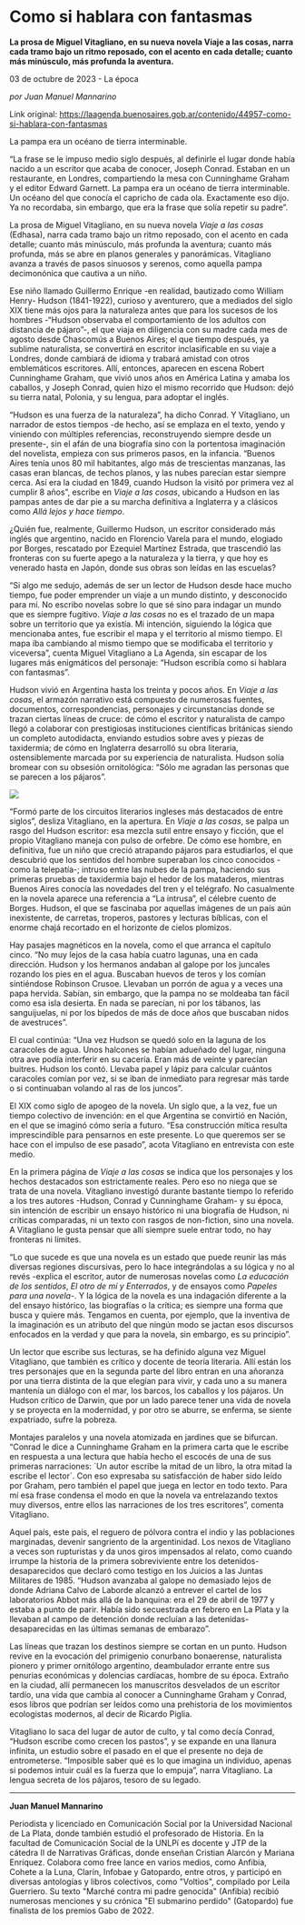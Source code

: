 # Como si hablara con fantasmas

**La prosa de Miguel Vitagliano, en su nueva novela Viaje a las cosas, narra cada tramo bajo un ritmo reposado, con el acento en cada detalle; cuanto más minúsculo, más profunda la aventura.**

03 de octubre de 2023 - La época

_por Juan Manuel Mannarino_

Link original: https://laagenda.buenosaires.gob.ar/contenido/44957-como-si-hablara-con-fantasmas



La pampa era un océano de tierra interminable.




“La frase se le impuso medio siglo después, al definirle el lugar donde había nacido a un escritor que acaba de conocer, Joseph Conrad. Estaban en un restaurante, en Londres, compartiendo la mesa con Cunninghame Graham y el editor Edward Garnett. La pampa era un océano de tierra interminable. Un océano del que conocía el capricho de cada ola. Exactamente eso dijo. Ya no recordaba, sin embargo, que era la frase que solía repetir su padre”.




La prosa de Miguel Vitagliano, en su nueva novela *Viaje a las cosas* (Edhasa), narra cada tramo bajo un ritmo reposado, con el acento en cada detalle; cuanto más minúsculo, más profunda la aventura; cuanto más profunda, más se abre en planos generales y panorámicas. Vitagliano avanza a través de pasos sinuosos y serenos, como aquella pampa decimonónica que cautiva a un niño.




Ese niño llamado Guillermo Enrique -en realidad, bautizado como William Henry- Hudson (1841-1922), curioso y aventurero, que a mediados del siglo XIX tiene más ojos para la naturaleza antes que para los sucesos de los hombres -“Hudson observaba el comportamiento de los adultos con distancia de pájaro”-, el que viaja en diligencia con su madre cada mes de agosto desde Chascomús a Buenos Aires; el que tiempo después, ya sublime naturalista, se convertirá en escritor inclasificable en su viaje a Londres, donde cambiará de idioma y trabará amistad con otros emblemáticos escritores. Allí, entonces, aparecen en escena Robert Cunninghame Graham, que vivió unos años en América Latina y amaba los caballos, y Joseph Conrad, quien hizo el mismo recorrido que Hudson: dejó su tierra natal, Polonia, y su lengua, para adoptar el inglés.




“Hudson es una fuerza de la naturaleza”, ha dicho Conrad. Y Vitagliano, un narrador de estos tiempos -de hecho, así se emplaza en el texto, yendo y viniendo con múltiples referencias, reconstruyendo siempre desde un presente-, sin el afán de una biografía sino con la portentosa imaginación del novelista, empieza con sus primeros pasos, en la infancia. “Buenos Aires tenía unos 80 mil habitantes, algo más de trescientas manzanas, las casas eran blancas, de techos planos, y las nubes parecían estar siempre cerca. Así era la ciudad en 1849, cuando Hudson la visitó por primera vez al cumplir 8 años”, escribe en *Viaje a las cosas*, ubicando a Hudson en las pampas antes de dar pie a su marcha definitiva a Inglaterra y a clásicos como *Allá lejos y hace tiempo*.




¿Quién fue, realmente, Guillermo Hudson, un escritor considerado más inglés que argentino, nacido en Florencio Varela para el mundo, elogiado por Borges, rescatado por Ezequiel Martínez Estrada, que trascendió las fronteras con su fuerte apego a la naturaleza y la tierra, y que hoy es venerado hasta en Japón, donde sus obras son leídas en las escuelas?




“Si algo me sedujo, además de ser un lector de Hudson desde hace mucho tiempo, fue poder emprender un viaje a un mundo distinto, y desconocido para mí. No escribo novelas sobre lo que sé sino para indagar un mundo que es siempre fugitivo. *Viaje a las cosas* no es el trazado de un mapa sobre un territorio que ya existía. Mi intención, siguiendo la lógica que mencionaba antes, fue escribir el mapa y el territorio al mismo tiempo. El mapa iba cambiando al mismo tiempo que se modificaba el territorio y viceversa”, cuenta Miguel Vitagliano a La Agenda, sin escapar de los lugares más enigmáticos del personaje: “Hudson escribía como si hablara con fantasmas”.




Hudson vivió en Argentina hasta los treinta y pocos años. En *Viaje a las cosas*, el armazón narrativo está compuesto de numerosas fuentes, documentos, correspondencias, personajes y circunstancias donde se trazan ciertas líneas de cruce: de cómo el escritor y naturalista de campo llegó a colaborar con prestigiosas instituciones científicas británicas siendo un completo autodidacta, enviando estudios sobre aves y piezas de taxidermia; de cómo en Inglaterra desarrolló su obra literaria, ostensiblemente marcada por su experiencia de naturalista. Hudson solía bromear con su obsesión ornitológica: “Sólo me agradan las personas que se parecen a los pájaros”.




![](https://cdn.feater.me/files/images/2707822/381323f7-45bb-424b-af64-9d297e78413f.png)




“Formó parte de los circuitos literarios ingleses más destacados de entre siglos”, desliza Vitagliano, en la apertura. En *Viaje a las cosas*, se palpa un rasgo del Hudson escritor: esa mezcla sutil entre ensayo y ficción, que el propio Vitagliano maneja con pulso de orfebre. De cómo ese hombre, en definitiva, fue un niño que creció atrapando pájaros para estudiarlos, el que descubrió que los sentidos del hombre superaban los cinco conocidos -como la telepatía-; intruso entre las nubes de la pampa, haciendo sus primeras pruebas de taxidermia bajo el hedor de los mataderos, mientras Buenos Aires conocía las novedades del tren y el telégrafo. No casualmente en la novela aparece una referencia a “La intrusa”, el célebre cuento de Borges. Hudson, el que se fascinaba por aquellas imágenes de un país aún inexistente, de carretas, troperos, pastores y lecturas bíblicas, con el enorme chajá recortado en el horizonte de cielos plomizos.




Hay pasajes magnéticos en la novela, como el que arranca el capítulo cinco. “No muy lejos de la casa había cuatro lagunas, una en cada dirección. Hudson y los hermanos andaban al galope por los juncales rozando los pies en el agua. Buscaban huevos de teros y los comían sintiéndose Robinson Crusoe. Llevaban un porrón de agua y a veces una papa hervida. Sabían, sin embargo, que la pampa no se moldeaba tan fácil como esa isla desierta. En nada se parecían, ni por los tábanos, las sanguijuelas, ni por los bípedos de más de doce años que buscaban nidos de avestruces”.




El cual continúa: “Una vez Hudson se quedó solo en la laguna de los caracoles de agua. Unos halcones se habían adueñado del lugar, ninguna otra ave podía interferir en su cacería. Eran más de veinte y parecían buitres. Hudson los contó. Llevaba papel y lápiz para calcular cuántos caracoles comían por vez, si se iban de inmediato para regresar más tarde o si continuaban volando al ras de los juncos”.




El XIX como siglo de apogeo de la novela. Un siglo que, a la vez, fue un tiempo colectivo de invención: en el que Argentina se convirtió en Nación, en el que se imaginó cómo sería a futuro. “Esa construcción mítica resulta imprescindible para pensarnos en este presente. Lo que queremos ser se hace con el impulso de ese pasado”, acota Vitagliano en entrevista con este medio.




En la primera página de *Viaje a las cosas* se indica que los personajes y los hechos destacados son estrictamente reales. Pero eso no niega que se trata de una novela. Vitagliano investigó durante bastante tiempo lo referido a los tres autores -Hudson, Conrad y Cunninghame Graham- y su época, sin intención de escribir un ensayo histórico ni una biografía de Hudson, ni críticas comparadas, ni un texto con rasgos de non-fiction, sino una novela. A Vitagliano le gusta pensar que allí siempre suele entrar todo, no hay fronteras ni límites.




“Lo que sucede es que una novela es un estado que puede reunir las más diversas regiones discursivas, pero lo hace integrándolas a su lógica y no al revés -explica el escritor, autor de numerosas novelas como *La educación de los sentidos*, *El otro de mí y Enterrados*, y de ensayos como *Papeles para una novela*-. Y la lógica de la novela es una indagación diferente a la del ensayo histórico, las biografías o la crítica; es siempre una forma que busca y quiere más. Tengamos en cuenta, por ejemplo, que la inventiva de la imaginación es un atributo del que ningún modo se jactan esos discursos enfocados en la verdad y que para la novela, sin embargo, es su principio”.




Un lector que escribe sus lecturas, se ha definido alguna vez Miguel Vitagliano, que también es crítico y docente de teoría literaria. Allí están los tres personajes que en la segunda parte del libro entran en una añoranza por una tierra distinta de la que elegían para vivir, y cada uno a su manera mantenía un diálogo con el mar, los barcos, los caballos y los pájaros. Un Hudson crítico de Darwin, que por un lado parece tener una vida de novela y se proyecta en la modernidad, y por otro se aburre, se enferma, se siente expatriado, sufre la pobreza.




Montajes paralelos y una novela atomizada en jardines que se bifurcan. “Conrad le dice a Cunninghame Graham en la primera carta que le escribe en respuesta a una lectura que había hecho el escocés de una de sus primeras narraciones: ´Un autor escribe la mitad de un libro, la otra mitad la escribe el lector´. Con eso expresaba su satisfacción de haber sido leído por Graham, pero también el papel que juega en lector en todo texto. Para mí esa frase condensa el modo en que la novela va entrelazando textos muy diversos, entre ellos las narraciones de los tres escritores”, comenta Vitagliano.




Aquel país, este país, el reguero de pólvora contra el indio y las poblaciones marginadas, devenir sangriento de la argentinidad. Los nexos de Vitagliano a veces son rupturistas y da unos giros impensados al relato, como cuando irrumpe la historia de la primera sobreviviente entre los detenidos-desaparecidos que declaró como testigo en los Juicios a las Juntas Militares de 1985. “Hudson avanzaba al galope no demasiado lejos de donde Adriana Calvo de Laborde alcanzó a entrever el cartel de los laboratorios Abbot más allá de la banquina: era el 29 de abril de 1977 y estaba a punto de parir. Había sido secuestrada en febrero en La Plata y la llevaban al campo de detención donde recluían a las detenidas-desaparecidas en las últimas semanas de embarazo”.




Las líneas que trazan los destinos siempre se cortan en un punto. Hudson revive en la evocación del primigenio conurbano bonaerense, naturalista pionero y primer ornitólogo argentino, deambulador errante entre sus penurias económicas y dolencias cardíacas, hombre de su época. Extraño en la ciudad, allí permanecen los manuscritos desvelados de un escritor tardío, una vida que cambia al conocer a Cunninghame Graham y Conrad, esos libros que podrían ser leídos como una prehistoria de los movimientos ecologistas modernos, al decir de Ricardo Piglia.




Vitagliano lo saca del lugar de autor de culto, y tal como decía Conrad, “Hudson escribe como crecen los pastos”, y se expande en una llanura infinita, un estudio sobre el pasado en el que el presente no deja de entrometerse. “Imposible saber qué es lo que imagina un individuo, apenas si podemos intuir cuál es la fuerza que lo empuja”, narra Vitagliano. La lengua secreta de los pájaros, tesoro de su legado.




---




**Juan Manuel Mannarino**




Periodista y licenciado en Comunicación Social por la Universidad Nacional de La Plata, donde también estudió el profesorado de Historia. En la facultad de Comunicación Social de la UNLPí es docente y JTP de la cátedra II de Narrativas Gráficas, donde enseñan Cristian Alarcón y Mariana Enríquez. Colabora como free lance en varios medios, como Anfibia, Cohete a la Luna, Clarín, Infobae y Gatopardo, entre otros, y participó en diversas antologías y libros colectivos, como "Voltios", compilado por Leila Guerriero. Su texto "Marché contra mi padre genocida" (Anfibia) recibió numerosas menciones y su crónica "El submarino perdido" (Gatopardo) fue finalista de los premios Gabo de 2022.



